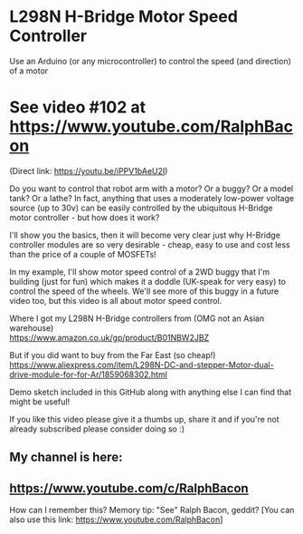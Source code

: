 # L298N H-Bridge Motor Speed Controller
Use an Arduino (or any microcontroller) to control the speed (and direction) of a motor

# See video #102 at https://www.youtube.com/RalphBacon
(Direct link: https://youtu.be/iPPV1bAeU2I)

Do you want to control that robot arm with a motor? Or a buggy? Or a model tank? Or a lathe? In fact, anything that uses a moderately low-power voltage source (up to 30v) can be easily controlled by the ubiquitous H-Bridge motor controller - but how does it work?

I'll show you the basics, then it will become very clear just why H-Bridge controller modules are so very desirable - cheap, easy to use and cost less than the price of a couple of MOSFETs!

In my example, I'll show motor speed control of a 2WD buggy that I'm building (just for fun) which makes it a doddle (UK-speak for very easy) to control the speed of the wheels. We'll see more of this buggy in a future video too, but this video is all about motor speed control.

Where I got my L298N H-Bridge controllers from (OMG not an Asian warehouse)  
https://www.amazon.co.uk/gp/product/B01NBW2JBZ

But if you did want to buy from the Far East (so cheap!)  
https://www.aliexpress.com/item/L298N-DC-and-stepper-Motor-dual-drive-module-for-for-Ar/1859068302.html

Demo sketch included in this GitHub along with anything else I can find that might be useful!



If you like this video please give it a thumbs up, share it and if you're not already subscribed please consider doing so :)

My channel is here:
------------------------------------------------------------------
https://www.youtube.com/c/RalphBacon
------------------------------------------------------------------ 
How can I remember this? Memory tip: "See" Ralph Bacon, geddit?
[You can also use this link: https://www.youtube.com/RalphBacon]
